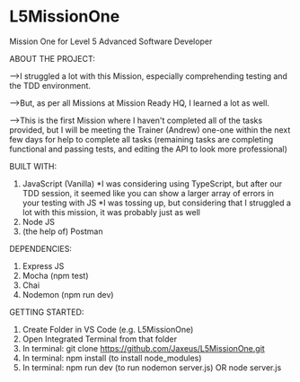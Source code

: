 # L5MissionOne

Mission One for Level 5 Advanced Software Developer

ABOUT THE PROJECT:

-->I struggled a lot with this Mission, especially comprehending testing and the TDD environment.

-->But, as per all Missions at Mission Ready HQ, I learned a lot as well.

-->This is the first Mission where I haven't completed all of the tasks provided, but I will be meeting the Trainer (Andrew) one-one within the next few days for help to complete all tasks (remaining tasks are completing functional and passing tests, and editing the API to look more professional)

BUILT WITH:
1. JavaScript (Vanilla)
*I was considering using TypeScript, but after our TDD session, it seemed like you can show a larger array of errors in your testing with JS
*I was tossing up, but considering that I struggled a lot with this mission, it was probably just as well
2. Node JS
3. (the help of) Postman

DEPENDENCIES:

1. Express JS
2. Mocha (npm test)
3. Chai
4. Nodemon (npm run dev)

GETTING STARTED:

1. Create Folder in VS Code (e.g. L5MissionOne)
2. Open Integrated Terminal from that folder
3. In terminal: git clone https://github.com/Jaxeus/L5MissionOne.git
4. In terminal: npm install (to install node_modules)
5. In terminal: npm run dev (to run nodemon server.js) OR node server.js



